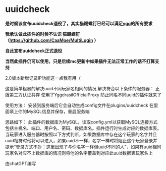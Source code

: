 # uuidcheck

**是时候该宣布uuidcheck退役了，其实猫踢螺钉已经可以满足ygg的所有要求**

**我承认做此插件的时候不认识 猫踢螺钉 （https://github.com/CaaMoe/MultiLogin ）**

**自此宣布uuidcheck正式退役**



**当然此插件仍可以使用，只是后续mc更新中如果插件无法正常工作的话不打算支持**

2.0版本新增记录IP功能这一点我有用（


这是简单粗暴的解决uuid不同玩家名相同的情况
解决符合以下条件的服务器：
正版第三方认证共存
使用了YggdrasilOfficialProxy
防止同名不同uuid的插件就来了

使用方法：
安装到服务端后它会自动生成config文件在plugins/uuidcheck
在里面填上你的MySQL信息并保存，重启服务端




思路如下：
此插件的数据库为MySQL，读取config.yml以获取MySQL连接方式包括主机名、端口、用户名、密码、数据库名。插件运行时生成对应的数据库表。当玩家进入服务器时按照以下方式判断，如果数据库中存在这个玩家的名字并且uuid相符时他将可以进入，如果uuid不一样，名字一样时将阻止这个玩家登录并提示“登录方式不对：这里出现了与你名字一样但uuid不同的人”，如果有uuid相同玩家名对应不上数据库的情况则将他的名字覆盖到对应此uuid数据表玩家名上



由chatGPT编写
